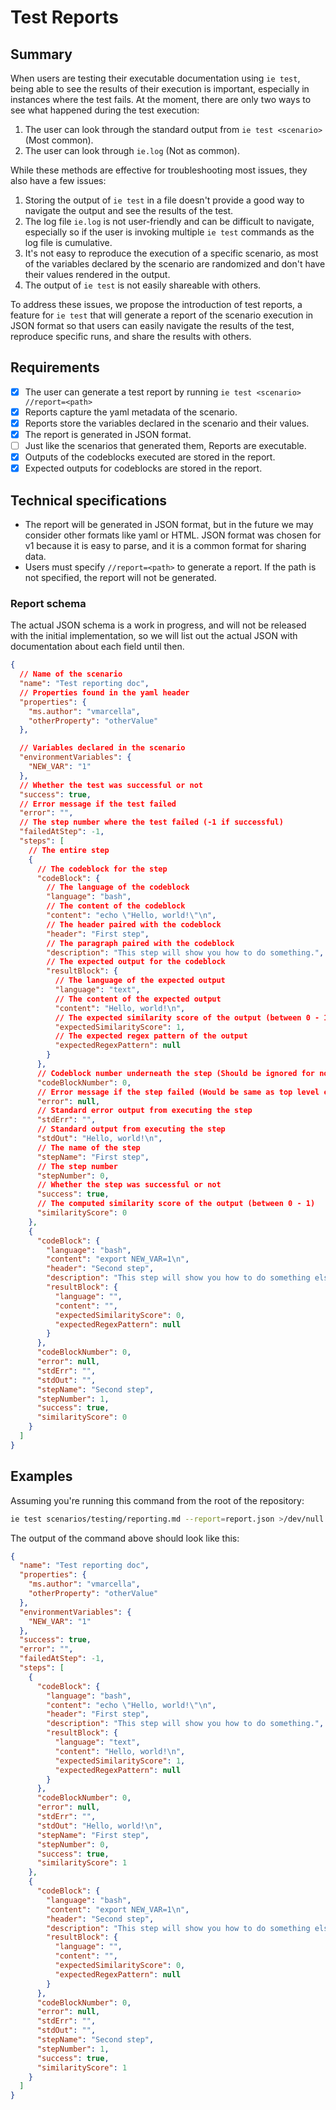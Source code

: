 # Test Reports

## Summary

When users are testing their executable documentation using `ie test`, being
able to see the results of their execution is important, especially in instances
where the test fails. At the moment, there are only two ways to see what
happened during the test execution:

1. The user can look through the standard output from `ie test <scenario>`
   (Most common).
1. The user can look through `ie.log` (Not as common).

While these methods are effective for troubleshooting most issues, they also have
a few issues:

1. Storing the output of `ie test` in a file doesn't provide a good way to
   navigate the output and see the results of the test.
1. The log file `ie.log` is not user-friendly and can be difficult to navigate, especially
   so if the user is invoking multiple `ie test` commands as the log file is cumulative.
1. It's not easy to reproduce the execution of a specific scenario, as most of
   the variables declared by the scenario are randomized and don't have their
   values rendered in the output.
1. The output of `ie test` is not easily shareable with others.

To address these issues, we propose the introduction of test reports, a feature
for `ie test` that will generate a report of the scenario execution in JSON
format so that users can easily navigate the results of the test, reproduce
specific runs, and share the results with others.

## Requirements

- [x] The user can generate a test report by running `ie test <scenario> //report=<path>`
- [x] Reports capture the yaml metadata of the scenario.
- [x] Reports store the variables declared in the scenario and their values.
- [x] The report is generated in JSON format.
- [ ] Just like the scenarios that generated them, Reports are executable.
- [x] Outputs of the codeblocks executed are stored in the report.
- [x] Expected outputs for codeblocks are stored in the report.

## Technical specifications

- The report will be generated in JSON format, but in the future we may consider
  other formats like yaml or HTML. JSON format was chosen for v1 because it is
  easy to parse, and it is a common format for sharing data.
- Users must specify `//report=<path>` to generate a report. If the path is not
  specified, the report will not be generated.

### Report schema

The actual JSON schema is a work in progress, and will not be released with
the initial implementation, so we will list out the actual JSON with
documentation about each field until then.

```json
{
  // Name of the scenario
  "name": "Test reporting doc",
  // Properties found in the yaml header
  "properties": {
    "ms.author": "vmarcella",
    "otherProperty": "otherValue"
  },

  // Variables declared in the scenario
  "environmentVariables": {
    "NEW_VAR": "1"
  },
  // Whether the test was successful or not
  "success": true,
  // Error message if the test failed
  "error": "",
  // The step number where the test failed (-1 if successful)
  "failedAtStep": -1,
  "steps": [
    // The entire step
    {
      // The codeblock for the step
      "codeBlock": {
        // The language of the codeblock
        "language": "bash",
        // The content of the codeblock
        "content": "echo \"Hello, world!\"\n",
        // The header paired with the codeblock
        "header": "First step",
        // The paragraph paired with the codeblock
        "description": "This step will show you how to do something.",
        // The expected output for the codeblock
        "resultBlock": {
          // The language of the expected output
          "language": "text",
          // The content of the expected output
          "content": "Hello, world!\n",
          // The expected similarity score of the output (between 0 - 1)
          "expectedSimilarityScore": 1,
          // The expected regex pattern of the output
          "expectedRegexPattern": null
        }
      },
      // Codeblock number underneath the step (Should be ignored for now)
      "codeBlockNumber": 0,
      // Error message if the step failed (Would be same as top level error)
      "error": null,
      // Standard error output from executing the step
      "stdErr": "",
      // Standard output from executing the step
      "stdOut": "Hello, world!\n",
      // The name of the step
      "stepName": "First step",
      // The step number
      "stepNumber": 0,
      // Whether the step was successful or not
      "success": true,
      // The computed similarity score of the output (between 0 - 1)
      "similarityScore": 0
    },
    {
      "codeBlock": {
        "language": "bash",
        "content": "export NEW_VAR=1\n",
        "header": "Second step",
        "description": "This step will show you how to do something else.",
        "resultBlock": {
          "language": "",
          "content": "",
          "expectedSimilarityScore": 0,
          "expectedRegexPattern": null
        }
      },
      "codeBlockNumber": 0,
      "error": null,
      "stdErr": "",
      "stdOut": "",
      "stepName": "Second step",
      "stepNumber": 1,
      "success": true,
      "similarityScore": 0
    }
  ]
}
```

## Examples

Assuming you're running this command from the root of the repository:

```bash
ie test scenarios/testing/reporting.md --report=report.json >/dev/null && cat report.json
```

The output of the command above should look like this:

<!-- Need to increase this score once I fix issue #214 -->
<!-- expected_similarity=0.8 -->

```json
{
  "name": "Test reporting doc",
  "properties": {
    "ms.author": "vmarcella",
    "otherProperty": "otherValue"
  },
  "environmentVariables": {
    "NEW_VAR": "1"
  },
  "success": true,
  "error": "",
  "failedAtStep": -1,
  "steps": [
    {
      "codeBlock": {
        "language": "bash",
        "content": "echo \"Hello, world!\"\n",
        "header": "First step",
        "description": "This step will show you how to do something.",
        "resultBlock": {
          "language": "text",
          "content": "Hello, world!\n",
          "expectedSimilarityScore": 1,
          "expectedRegexPattern": null
        }
      },
      "codeBlockNumber": 0,
      "error": null,
      "stdErr": "",
      "stdOut": "Hello, world!\n",
      "stepName": "First step",
      "stepNumber": 0,
      "success": true,
      "similarityScore": 1
    },
    {
      "codeBlock": {
        "language": "bash",
        "content": "export NEW_VAR=1\n",
        "header": "Second step",
        "description": "This step will show you how to do something else.",
        "resultBlock": {
          "language": "",
          "content": "",
          "expectedSimilarityScore": 0,
          "expectedRegexPattern": null
        }
      },
      "codeBlockNumber": 0,
      "error": null,
      "stdErr": "",
      "stdOut": "",
      "stepName": "Second step",
      "stepNumber": 1,
      "success": true,
      "similarityScore": 1
    }
  ]
}
```
